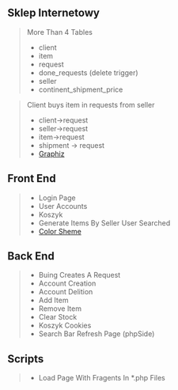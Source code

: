 ## Sklep Internetowy

>More Than 4 Tables
>  - client
>  - item
>  - request
>  - done_requests (delete trigger)
>  - seller
>  - continent_shipment_price

> Client buys item in requests from seller
> * client->request
> * seller->request
> * item->request
> * shipment -> request
> * [Graphiz](https://dreampuf.github.io/GraphvizOnline/#digraph%20G%20%7B%0A%20%20%20%20client-%3Erequest%0A%20%20%20%20seller-%3Erequest%0A%20%20%20%20item-%3Erequest%0A%20%20%20%20shipment-%3Erequest%0A%20%20%20%20rankdir%3D%22LR%22%0A%7D)

## Front End
> * Login Page
> * User Accounts
> * Koszyk 
> * Generate Items By Seller User Searched
> * [Color Sheme](https://mycolor.space/)

## Back End
> * Buing Creates A Request
> * Account Creation
> * Account Delition
> * Add Item
> * Remove Item
> * Clear Stock
> * Koszyk Cookies
> * Search Bar Refresh Page (phpSide)

## Scripts
> * Load Page With Fragents In *.php Files
